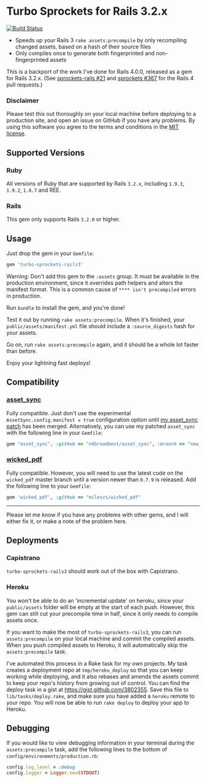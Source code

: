 # Turbo Sprockets for Rails 3.2.x

[![Build Status](https://secure.travis-ci.org/ndbroadbent/turbo-sprockets-rails3.png)](http://travis-ci.org/ndbroadbent/turbo-sprockets-rails3)

* Speeds up your Rails 3 `rake assets:precompile` by only recompiling changed assets, based on a hash of their source files
* Only compiles once to generate both fingerprinted and non-fingerprinted assets

This is a backport of the work I've done for Rails 4.0.0, released as
a gem for Rails 3.2.x. (See [sprockets-rails #21](https://github.com/rails/sprockets-rails/pull/21) and [sprockets #367](https://github.com/sstephenson/sprockets/pull/367) for the Rails 4 pull requests.)


### Disclaimer

Please test this out thoroughly on your local machine before deploying to a production site, and open an issue on GitHub if you have any problems. By using this software you agree to the terms and conditions in the [MIT license](https://github.com/ndbroadbent/turbo-sprockets-rails3/blob/master/MIT-LICENSE).

## Supported Versions

### Ruby

All versions of Ruby that are supported by Rails `3.2.x`, including `1.9.3`, `1.9.2`, `1.8.7` and REE.

### Rails

This gem only supports Rails `3.2.0` or higher.

## Usage

Just drop the gem in your `Gemfile`:

```ruby
gem 'turbo-sprockets-rails3'
```

Warning: Don't add this gem to the `:assets` group. It must be available in the production environment, since it overrides path helpers and alters the manifest format. This is a common cause of `**** isn't precompiled` errors in production.

Run `bundle` to install the gem, and you're done!

Test it out by running `rake assets:precompile`. When it's finished, your `public/assets/manifest.yml` file should include a `:source_digests` hash for your assets.

Go on, run `rake assets:precompile` again, and it should be a whole lot faster than before.

Enjoy your lightning fast deploys!

## Compatibility

### [asset_sync](https://github.com/rumblelabs/asset_sync)

Fully compatible. Just don't use the experimental `AssetSync.config.manifest = true` configuration option until
[my asset_sync patch](https://github.com/rumblelabs/asset_sync/pull/110) has been merged. Alternatively, you can use my patched `asset_sync` with the following line in your `Gemfile`:

```ruby
gem "asset_sync", :github => "ndbroadbent/asset_sync", :branch => "new_manifest_support"
```


### [wicked_pdf](https://github.com/mileszs/wicked_pdf)

Fully compatible. However, you will need to use the latest code on the `wicked_pdf` master branch until a version newer than `0.7.9` is released. Add the following line to your `Gemfile`:

```ruby
gem 'wicked_pdf', :github => "mileszs/wicked_pdf"
```

<hr/>

Please let me know if you have any problems with other gems, and I will either fix it, or make a note of the problem here.

## Deployments

### Capistrano

`turbo-sprockets-rails3` should work out of the box with Capistrano.

### Heroku

You won't be able to do an 'incremental update' on heroku, since your `public/assets`
folder will be empty at the start of each push. However, this gem can still cut your
precompile time in half, since it only needs to compile assets once.

If you want to make the most of `turbo-sprockets-rails3`, you can run `assets:precompile` on your local machine and commit the compiled assets. When you push compiled assets to Heroku, it will automatically skip the `assets:precompile` task.

I've automated this process in a Rake task for my own projects. My task creates a deployment repo at `tmp/heroku_deploy` so that you can keep working while deploying, and it also rebases and amends the assets commit to keep your repo's history from growing out of control. You can find the deploy task in a gist at https://gist.github.com/3802355. Save this file to `lib/tasks/deploy.rake`, and make sure you have added a `heroku` remote to your repo. You will now be able to run `rake deploy` to deploy your app to Heroku.

## Debugging

If you would like to view debugging information in your terminal during the `assets:precompile` task, add the following lines to the bottom of `config/environments/production.rb`:

```ruby
config.log_level = :debug
config.logger = Logger.new(STDOUT)
```
